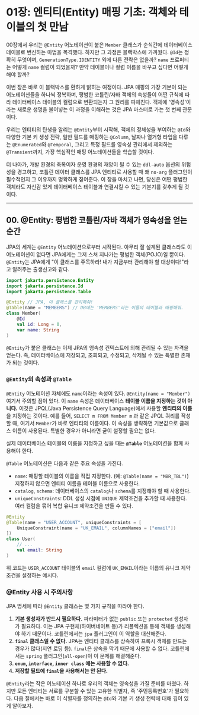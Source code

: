 # 01장: 엔티티(Entity) 매핑 기초: 객체와 테이블의 첫 만남

00장에서 우리는 `@Entity` 어노테이션이 붙은 `Member` 클래스가 순식간에 데이터베이스 테이블로 변신하는 마법을 목격했다. 하지만 그 과정은 블랙박스에 가까웠다. `@Id`는 정확히 무엇이며, `GenerationType.IDENTITY` 외에 다른 전략은 없을까? `name` 프로퍼티는 어떻게 `name` 컬럼이 되었을까? 만약 테이블이나 컬럼 이름을 바꾸고 싶다면 어떻게 해야 할까?

이번 장은 바로 이 블랙박스를 환하게 밝히는 여정이다. JPA 매핑의 가장 기본이 되는 어노테이션들을 하나씩 정복하며, 평범한 코틀린/자바 객체의 속성들이 어떤 규칙에 따라 데이터베이스 테이블의 컬럼으로 변환되는지 그 원리를 파헤친다. 객체에 '영속성'이라는 새로운 생명을 불어넣는 이 과정을 이해하는 것은 JPA 마스터로 가는 첫 번째 관문이다.

우리는 엔티티의 탄생을 알리는 `@Entity`부터 시작해, 객체의 정체성을 부여하는 `@Id`와 다양한 기본 키 생성 전략, 일반 필드를 매핑하는 `@Column`, 날짜나 열거형 타입을 다루는 `@Enumerated`와 `@Temporal`, 그리고 특정 필드를 영속성 관리에서 제외하는 `@Transient`까지, 가장 핵심적인 매핑 어노테이션들을 학습할 것이다.

더 나아가, 개발 환경의 축복이자 운영 환경의 재앙이 될 수 있는 `ddl-auto` 옵션의 위험성을 경고하고, 코틀린 데이터 클래스를 JPA 엔티티로 사용할 때 왜 `no-arg` 플러그인이 필수적인지 그 이유까지 명확하게 짚어준다. 이 장을 마치고 나면, 당신은 어떤 평범한 객체라도 자신감 있게 데이터베이스 테이블과 연결시킬 수 있는 기본기를 갖추게 될 것이다.

-----

## 00\. @Entity: 평범한 코틀린/자바 객체가 영속성을 얻는 순간

JPA의 세계는 `@Entity` 어노테이션으로부터 시작된다. 아무리 잘 설계된 클래스라도 이 어노테이션이 없다면 JPA에게는 그저 스쳐 지나가는 평범한 객체(POJO)일 뿐이다. `@Entity`는 JPA에게 "이 클래스를 주목하라\! 내가 지금부터 관리해야 할 대상이다\!"라고 알려주는 출생신고와 같다.

```kotlin
import jakarta.persistence.Entity
import jakarta.persistence.Id
import jakarta.persistence.Table

@Entity // JPA, 이 클래스를 관리해줘!
@Table(name = "MEMBERS") // DB에는 'MEMBERS'라는 이름의 테이블과 매핑해줘.
class Member(
    @Id
    val id: Long = 0,
    var name: String
)
```

`@Entity`가 붙은 클래스는 이제 JPA의 영속성 컨텍스트에 의해 관리될 수 있는 자격을 얻는다. 즉, 데이터베이스에 저장되고, 조회되고, 수정되고, 삭제될 수 있는 특별한 존재가 되는 것이다.

### **`@Entity`의 속성과 `@Table`**

`@Entity` 어노테이션 자체에도 `name`이라는 속성이 있다.
`@Entity(name = "Member")`
여기서 주의할 점이 있다. 이 `name` 속성은 데이터베이스 **테이블 이름을 지정하는 것이 아니다.** 이것은 JPQL(Java Persistence Query Language)에서 사용할 **엔티티의 이름**을 지정하는 것이다. 예를 들어, `SELECT m FROM Member m` 과 같은 JPQL 쿼리를 작성할 때, 여기서 `Member`가 바로 엔티티의 이름이다. 이 속성을 생략하면 기본값으로 클래스 이름이 사용된다. 특별한 경우가 아니라면 굳이 설정할 필요는 없다.

실제 데이터베이스 테이블의 이름을 지정하고 싶을 때는 **`@Table`** 어노테이션을 함께 사용해야 한다.

`@Table` 어노테이션은 다음과 같은 주요 속성을 가진다.

  * `name`: 매핑할 테이블의 이름을 직접 지정한다. (예: `@Table(name = "MBR_TBL")`) 지정하지 않으면 엔티티 이름을 테이블 이름으로 사용한다.
  * `catalog`, `schema`: 데이터베이스의 `catalog`나 `schema`를 지정해야 할 때 사용한다.
  * `uniqueConstraints`: DDL 생성 시점에 `UNIQUE` 제약조건을 추가할 때 사용한다. 여러 컬럼을 묶어 복합 유니크 제약조건을 만들 수 있다.

<!-- end list -->

```kotlin
@Entity
@Table(name = "USER_ACCOUNT", uniqueConstraints = [
    UniqueConstraint(name = "UK_EMAIL", columnNames = ["email"])
])
class User(
    // ...
    val email: String
)
```

위 코드는 `USER_ACCOUNT` 테이블의 `email` 컬럼에 `UK_EMAIL`이라는 이름의 유니크 제약조건을 설정하는 예시다.

### **@Entity 사용 시 주의사항**

JPA 명세에 따라 `@Entity` 클래스는 몇 가지 규칙을 따라야 한다.

1.  **기본 생성자가 반드시 필요하다.** 파라미터가 없는 `public` 또는 `protected` 생성자가 필요하다. 이는 JPA 구현체(하이버네이트 등)가 리플렉션을 통해 객체를 생성해야 하기 때문이다. 코틀린에서는 `jpa` 플러그인이 이 역할을 대신해준다.
2.  **`final` 클래스일 수 없다.** JPA는 엔티티 클래스를 상속하여 프록시 객체를 만드는 경우가 많다(지연 로딩 등). `final`은 상속을 막기 때문에 사용할 수 없다. 코틀린에서는 `spring` 플러그인(`all-open`)이 이 문제를 해결해준다.
3.  **`enum`, `interface`, `inner class` 에는 사용할 수 없다.**
4.  **저장할 필드에 `final`을 사용해서는 안 된다.**

`@Entity`라는 작은 어노테이션 하나로 우리의 객체는 영속성을 가질 준비를 마쳤다. 하지만 모든 엔티티는 서로를 구분할 수 있는 고유한 식별자, 즉 '주민등록번호'가 필요하다. 다음 절에서는 바로 이 식별자를 정의하는 `@Id`와 기본 키 생성 전략에 대해 깊이 있게 알아보자.